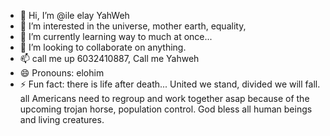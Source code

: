 - 👋 Hi, I’m @ile elay YahWeh
- 👀 I’m interested in the universe, mother earth, equality, 
- 🌱 I’m currently learning way to much at once...
- 💞️ I’m looking to collaborate on anything.
- 📫 call me up 6032410887, Call me Yahweh
- 😄 Pronouns: elohim
- ⚡ Fun fact: there is life after death... 
United we stand, divided we will fall. all Americans need to regroup and work together asap because of the upcoming trojan horse, population control. God bless all human beings and living creatures.
<!---war will begin soon
Elo-Yah-Weh/Elo-Yah-Weh is a ✨ special ✨ repository because its `README.md` (this file) appears on your GitHub profile.
You can click the Preview link to take a look at your changes.
--->
